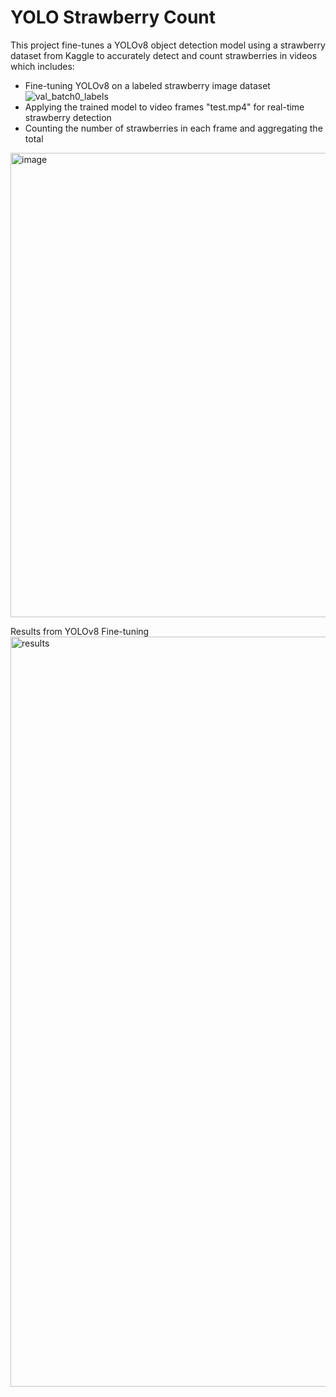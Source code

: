 # YOLO Strawberry Count
This project fine-tunes a YOLOv8 object detection model using a strawberry dataset from Kaggle to accurately detect and count strawberries in videos which includes:
- Fine-tuning YOLOv8 on a labeled strawberry image dataset
![val_batch0_labels](https://github.com/user-attachments/assets/c03fcdfc-fa57-4acd-a79b-f01191e09e2f)
- Applying the trained model to video frames "test.mp4" for real-time strawberry detection
- Counting the number of strawberries in each frame and aggregating the total
<img width="1269" height="743" alt="image" src="https://github.com/user-attachments/assets/d1eebfe1-0991-4747-96f8-eae6d02774e6" />

Results from YOLOv8 Fine-tuning
<img width="2400" height="1200" alt="results" src="https://github.com/user-attachments/assets/1a91ae4c-b725-4852-924e-528b60e968a9" />
